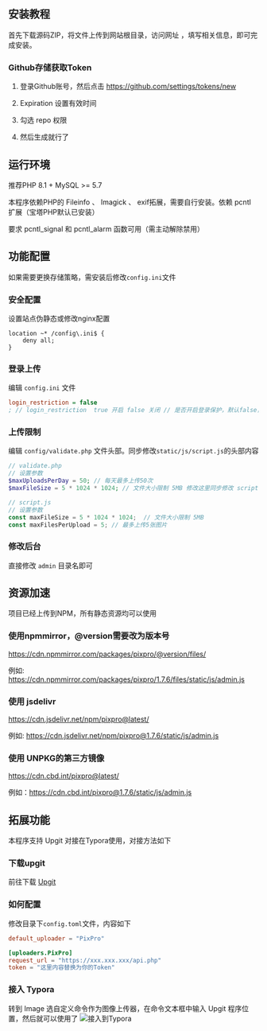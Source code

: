 ## 安装教程

首先下载源码ZIP，将文件上传到网站根目录，访问网址  ，填写相关信息，即可完成安装。

### Github存储获取Token

1. 登录Github账号，然后点击 https://github.com/settings/tokens/new

2. Expiration 设置有效时间

3. 勾选 repo 权限

4. 然后生成就行了

## 运行环境

推荐PHP 8.1 + MySQL >= 5.7

本程序依赖PHP的 Fileinfo 、 Imagick 、 exif拓展，需要自行安装。依赖 pcntl 扩展（宝塔PHP默认已安装）

要求 pcntl_signal 和 pcntl_alarm 函数可用（需主动解除禁用）

## 功能配置

如果需要更换存储策略，需安装后修改`config.ini`文件

### 安全配置

设置站点伪静态或修改nginx配置
```
location ~* /config\.ini$ {
    deny all;
}
```
### 登录上传

编辑 `config.ini` 文件

``` ini
login_restriction = false
; // login_restriction  true 开启 false 关闭 // 是否开启登录保护，默认false，开启后只有登录用户才能上传图片
```

### 上传限制

编辑 `config/validate.php` 文件头部。同步修改`static/js/script.js`的头部内容
```php
// validate.php
// 设置参数
$maxUploadsPerDay = 50; // 每天最多上传50次
$maxFileSize = 5 * 1024 * 1024; // 文件大小限制 5MB 修改这里同步修改 script.js
```
```js
// script.js
// 设置参数
const maxFileSize = 5 * 1024 * 1024;  // 文件大小限制 5MB
const maxFilesPerUpload = 5; // 最多上传5张图片
```
### 修改后台

直接修改 `admin` 目录名即可

## 资源加速

项目已经上传到NPM，所有静态资源均可以使用
###  使用npmmirror，@version需要改为版本号
https://cdn.npmmirror.com/packages/pixpro/@version/files/

例如: https://cdn.npmmirror.com/packages/pixpro/1.7.6/files/static/js/admin.js

### 使用 jsdelivr
https://cdn.jsdelivr.net/npm/pixpro@latest/

例如: https://cdn.jsdelivr.net/npm/pixpro@1.7.6/static/js/admin.js

### 使用 UNPKG的第三方镜像
https://cdn.cbd.int/pixpro@latest/

例如：https://cdn.cbd.int/pixpro@1.7.6/static/js/admin.js


## 拓展功能

本程序支持 Upgit 对接在Typora使用，对接方法如下

### 下载upgit

前往下载 [Upgit](https://alist.ruom.top/%E8%B5%84%E6%BA%90-%E5%88%86%E4%BA%AB/%E6%88%91%E7%9A%84%E9%A1%B9%E7%9B%AE/Upgit)

### 如何配置

修改目录下`config.toml`文件，内容如下

```toml
default_uploader = "PixPro"

[uploaders.PixPro]
request_url = "https://xxx.xxx.xxx/api.php"
token = "这里内容替换为你的Token"
```
### 接入 Typora

转到 Image 选自定义命令作为图像上传器，在命令文本框中输入 Upgit 程序位置，然后就可以使用了
![接入到Typora](https://cdn.dusays.com/2022/05/459-2.jpg)
